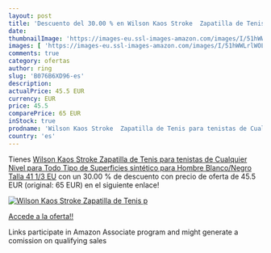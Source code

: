 ```yaml
---
layout: post
title: 'Descuento del 30.00 % en Wilson Kaos Stroke  Zapatilla de Tenis p'
date: 
thumbnailImage: 'https://images-eu.ssl-images-amazon.com/images/I/51hWWLrlWOL._SL200_.jpg'
images: [ 'https://images-eu.ssl-images-amazon.com/images/I/51hWWLrlWOL._SL200_.jpg' ]
comments: true
category: ofertas
author: ring
slug: 'B076B6XD96-es'
description:
actualPrice: 45.5 EUR
currency: EUR
price: 45.5
comparePrice: 65 EUR
inStock: true
prodname: 'Wilson Kaos Stroke  Zapatilla de Tenis para tenistas de Cualquier Nivel  para Todo Tipo de Superficies  sintético  para Hombre  Blanco/Negro  Talla 41 1/3 EU'
country: 'es'
---
```


Tienes [Wilson Kaos Stroke  Zapatilla de Tenis para tenistas de Cualquier Nivel  para Todo Tipo de Superficies  sintético  para Hombre  Blanco/Negro  Talla 41 1/3 EU](https://www.amazon.es/dp/B076B6XD96/?tag=tolees-21) con un 30.00 % de descuento con precio de oferta de 45.5 EUR (original: 65 EUR) en el siguiente enlace!

[![Wilson Kaos Stroke  Zapatilla de Tenis p](https://images-eu.ssl-images-amazon.com/images/I/51hWWLrlWOL._SL200_.jpg)](https://www.amazon.es/dp/B076B6XD96/?tag=tolees-21)

[Accede a la oferta!!](https://www.amazon.es/dp/B076B6XD96/?tag=tolees-21)

Links participate in Amazon Associate program and might generate a comission on qualifying sales


